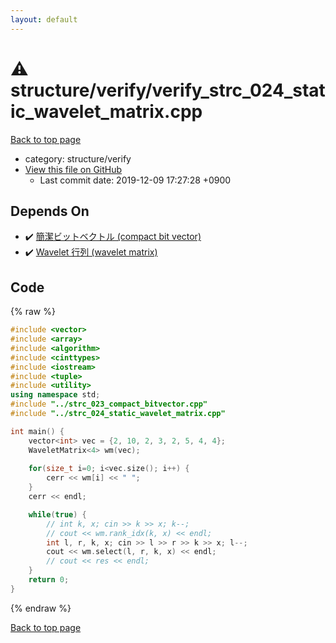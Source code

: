 ```yaml
---
layout: default
---
```


<!-- mathjax config similar to math.stackexchange -->
<script type="text/javascript" async
  src="https://cdnjs.cloudflare.com/ajax/libs/mathjax/2.7.5/MathJax.js?config=TeX-MML-AM_CHTML">
</script>
<script type="text/x-mathjax-config">
  MathJax.Hub.Config({
    TeX: { equationNumbers: { autoNumber: "AMS" }},
    tex2jax: {
      inlineMath: [ ['$','$'] ],
      processEscapes: true
    },
    "HTML-CSS": { matchFontHeight: false },
    displayAlign: "left",
    displayIndent: "2em"
  });
</script>

<script type="text/javascript" src="https://cdnjs.cloudflare.com/ajax/libs/jquery/3.4.1/jquery.min.js"></script>
<script src="https://cdn.jsdelivr.net/npm/jquery-balloon-js@1.1.2/jquery.balloon.min.js" integrity="sha256-ZEYs9VrgAeNuPvs15E39OsyOJaIkXEEt10fzxJ20+2I=" crossorigin="anonymous"></script>
<script type="text/javascript" src="../../../assets/js/copy-button.js"></script>
<link rel="stylesheet" href="../../../assets/css/copy-button.css" />


# :warning: structure/verify/verify_strc_024_static_wavelet_matrix.cpp
<a href="../../../index.html">Back to top page</a>

* category: structure/verify
* <a href="{{ site.github.repository_url }}/blob/master/structure/verify/verify_strc_024_static_wavelet_matrix.cpp">View this file on GitHub</a>
    - Last commit date: 2019-12-09 17:27:28 +0900




## Depends On
* :heavy_check_mark: <a href="../strc_023_compact_bitvector.cpp.html">簡潔ビットベクトル (compact bit vector)</a>
* :heavy_check_mark: <a href="../strc_024_static_wavelet_matrix.cpp.html">Wavelet 行列 (wavelet matrix)</a>


## Code
{% raw %}
```cpp
#include <vector>
#include <array>
#include <algorithm>
#include <cinttypes>
#include <iostream>
#include <tuple>
#include <utility>
using namespace std;
#include "../strc_023_compact_bitvector.cpp"
#include "../strc_024_static_wavelet_matrix.cpp"

int main() {
    vector<int> vec = {2, 10, 2, 3, 2, 5, 4, 4};
    WaveletMatrix<4> wm(vec);
    
    for(size_t i=0; i<vec.size(); i++) {
        cerr << wm[i] << " ";
    }
    cerr << endl;

    while(true) {
        // int k, x; cin >> k >> x; k--;
        // cout << wm.rank_idx(k, x) << endl;
        int l, r, k, x; cin >> l >> r >> k >> x; l--;
        cout << wm.select(l, r, k, x) << endl;
        // cout << res << endl;
    }
    return 0;
}

```
{% endraw %}

<a href="../../../index.html">Back to top page</a>

